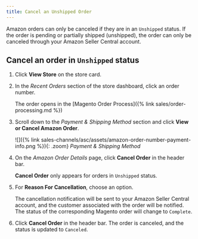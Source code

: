 ```yaml
---
title: Cancel an Unshipped Order
---
```


Amazon orders can only be canceled if they are in an `Unshipped` status. If the order is pending or partially shipped (unshipped), the order can only be canceled through your Amazon Seller Central account.

## Cancel an order in `Unshipped` status

1. Click **View Store** on the store card.

1. In the _Recent Orders_ section of the store dashboard, click an order number.

    The order opens in the [Magento Order Process]({% link sales/order-processing.md %})

1. Scroll down to the _Payment & Shipping Method_ section and click **View or Cancel Amazon Order**.

    ![]({% link sales-channels/asc/assets/amazon-order-number-payment-info.png %}){: .zoom}
    _Payment & Shipping Method_

1. On the _Amazon Order Details_ page, click **Cancel Order** in the header bar.

    **Cancel Order** only appears for orders in `Unshipped` status.

1. For **Reason For Cancellation**, choose an option.

    The cancellation notification will be sent to your Amazon Seller Central account, and the customer associated with the order will be notified. The status of the corresponding Magento order will change to `Complete`.

1. Click **Cancel Order** in the header bar. The order is canceled, and the status is updated to `Canceled`.

